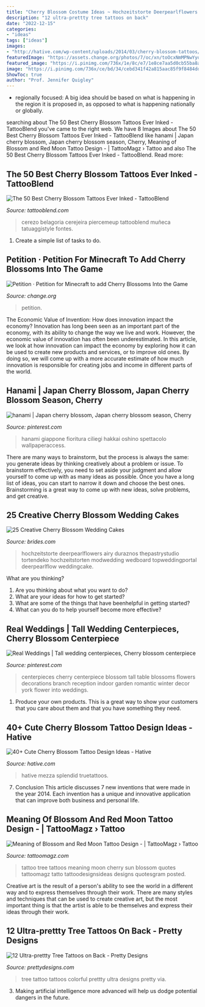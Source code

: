 ```yaml
---
title: "Cherry Blossom Costume Ideas ~ Hochzeitstorte Deerpearlflowers Airy Duraznos Thepastrystudio Tortendeko Hochzeitstorten Modwedding Wedboard Topweddingportal Deerpearlflow Weddingcake"
description: "12 ultra-prettty tree tattoos on back"
date: "2022-12-15"
categories:
- "ideas"
tags: ["ideas"]
images:
- "http://hative.com/wp-content/uploads/2014/03/cherry-blossom-tattoos/38-cherry-blossom-and-butterfly-arm.jpg"
featuredImage: "https://assets.change.org/photos/7/oc/xn/toOcxNmMPNwYyqX-800x450-noPad.jpg?1564792651"
featured_image: "https://i.pinimg.com/736x/1e/8c/e7/1e8ce7aa5d0cb55ba8af748ce5540e1b.jpg"
image: "https://i.pinimg.com/736x/ce/bd/34/cebd341f42a815aac85f9f8484dde4ef--centerpiece-ideas-wedding-centerpieces.jpg"
ShowToc: true
author: "Prof. Jennifer Quigley"
---
```



- regionally focused: A big idea should be based on what is happening in the region it is proposed in, as opposed to what is happening nationally or globally.

	

		
searching about The 50 Best Cherry Blossom Tattoos Ever Inked - TattooBlend you've came to the right web. We have 8 Images about The 50 Best Cherry Blossom Tattoos Ever Inked - TattooBlend like hanami | Japan cherry blossom, Japan cherry blossom season, Cherry, Meaning of Blossom and Red Moon Tattoo Design - | TattooMagz › Tattoo and also The 50 Best Cherry Blossom Tattoos Ever Inked - TattooBlend. Read more:
		
    
## The 50 Best Cherry Blossom Tattoos Ever Inked - TattooBlend

<img loading=lazy src="https://tattooblend.com/wp-content/uploads/2015/12/cherry-blossom-forearm-tattoo.jpg" onerror="this.onerror=null;this.src='https://tse2.mm.bing.net/th?id=OIP.Bjpk3enCYmU7IEq64ryPWQHaLC&amp;pid=15.1';" alt="The 50 Best Cherry Blossom Tattoos Ever Inked - TattooBlend">

_Source: tattooblend.com_

>cerezo belagoria cerejeira piercemeup tattooblend muñeca tatuaggistyle fontes. 

	

1. Create a simple list of tasks to do.

    
## Petition · Petition For Minecraft To Add Cherry Blossoms Into The Game

<img loading=lazy src="https://assets.change.org/photos/7/oc/xn/toOcxNmMPNwYyqX-800x450-noPad.jpg?1564792651" onerror="this.onerror=null;this.src='https://tse2.mm.bing.net/th?id=OIP.yw7sEv3DcpQLnL8PPt3jPAHaEK&amp;pid=15.1';" alt="Petition · Petition for Minecraft to add Cherry Blossoms Into the Game">

_Source: change.org_

>petition. 

	

The Economic Value of Invention: How does innovation impact the economy?
Innovation has long been seen as an important part of the economy, with its ability to change the way we live and work. However, the economic value of innovation has often been underestimated. In this article, we look at how innovation can impact the economy by exploring how it can be used to create new products and services, or to improve old ones. By doing so, we will come up with a more accurate estimate of how much innovation is responsible for creating jobs and income in different parts of the world.

    
## Hanami | Japan Cherry Blossom, Japan Cherry Blossom Season, Cherry

<img loading=lazy src="https://i.pinimg.com/736x/1e/8c/e7/1e8ce7aa5d0cb55ba8af748ce5540e1b.jpg" onerror="this.onerror=null;this.src='https://tse2.mm.bing.net/th?id=OIP.orWOcqlzgnILl-6Y0TKLCgHaEK&amp;pid=15.1';" alt="hanami | Japan cherry blossom, Japan cherry blossom season, Cherry">

_Source: pinterest.com_

>hanami giappone fioritura ciliegi hakkai oshino spettacolo wallpaperaccess. 

	

There are many ways to brainstorm, but the process is always the same: you generate ideas by thinking creatively about a problem or issue. To brainstorm effectively, you need to set aside your judgment and allow yourself to come up with as many ideas as possible. Once you have a long list of ideas, you can start to narrow it down and choose the best ones. Brainstorming is a great way to come up with new ideas, solve problems, and get creative.

    
## 25 Creative Cherry Blossom Wedding Cakes

<img loading=lazy src="https://www.brides.com/thmb/fzftVN7t86UnhpAIOXlMYQQbWGY=/1200x0/filters:no_upscale():max_bytes(150000):strip_icc()/thepastrystudio-a15155dbafbe44caa78e130075506b1e.jpg" onerror="this.onerror=null;this.src='https://tse4.mm.bing.net/th?id=OIP.5HDx7MesarPY4Efz13DvJgHaLX&amp;pid=15.1';" alt="25 Creative Cherry Blossom Wedding Cakes">

_Source: brides.com_

>hochzeitstorte deerpearlflowers airy duraznos thepastrystudio tortendeko hochzeitstorten modwedding wedboard topweddingportal deerpearlflow weddingcake. 

	

What are you thinking?
1. Are you thinking about what you want to do?
2. What are your ideas for how to get started? 
3. What are some of the things that have beenhelpful in getting started?
4. What can you do to help yourself become more effective?

    
## Real Weddings | Tall Wedding Centerpieces, Cherry Blossom Centerpiece

<img loading=lazy src="https://i.pinimg.com/736x/ce/bd/34/cebd341f42a815aac85f9f8484dde4ef--centerpiece-ideas-wedding-centerpieces.jpg" onerror="this.onerror=null;this.src='https://tse4.mm.bing.net/th?id=OIP.Zv8bbCFo2Qy4nh-mVSYsvAHaLH&amp;pid=15.1';" alt="Real Weddings | Tall wedding centerpieces, Cherry blossom centerpiece">

_Source: pinterest.com_

>centerpieces cherry centerpiece blossom tall table blossoms flowers decorations branch reception indoor garden romantic winter decor york flower into weddings. 

	

1. Produce your own products. This is a great way to show your customers that you care about them and that you have something they need.

    
## 40+ Cute Cherry Blossom Tattoo Design Ideas - Hative

<img loading=lazy src="http://hative.com/wp-content/uploads/2014/03/cherry-blossom-tattoos/38-cherry-blossom-and-butterfly-arm.jpg" onerror="this.onerror=null;this.src='https://tse1.mm.bing.net/th?id=OIP.pvgGzzH6Ktm9W2vVqrPTmQHaNE&amp;pid=15.1';" alt="40+ Cute Cherry Blossom Tattoo Design Ideas - Hative">

_Source: hative.com_

>hative mezza splendid truetattoos. 

	

7. Conclusion
This article discusses 7 new inventions that were made in the year 2014. Each invention has a unique and innovative application that can improve both business and personal life.

    
## Meaning Of Blossom And Red Moon Tattoo Design - | TattooMagz › Tattoo

<img loading=lazy src="https://tattoomagz.com/wp-content/uploads/cherry-tree-tattoo-meaning-tatto-design-of-tree-tattoos-tattoodesignsideas-56475.jpg" onerror="this.onerror=null;this.src='https://tse3.mm.bing.net/th?id=OIP.7aZYogMl9TDScODymjLKRAHaJ3&amp;pid=15.1';" alt="Meaning of Blossom and Red Moon Tattoo Design - | TattooMagz › Tattoo">

_Source: tattoomagz.com_

>tattoo tree tattoos meaning moon cherry sun blossom quotes tattoomagz tatto tattoodesignsideas designs quotesgram posted. 

	

Creative art is the result of a person's ability to see the world in a different way and to express themselves through their work. There are many styles and techniques that can be used to create creative art, but the most important thing is that the artist is able to be themselves and express their ideas through their work.

    
## 12 Ultra-prettty Tree Tattoos On Back - Pretty Designs

<img loading=lazy src="http://www.prettydesigns.com/wp-content/uploads/2014/12/Colorful-Tree-Tattoo-on-Back.jpg" onerror="this.onerror=null;this.src='https://tse1.mm.bing.net/th?id=OIP.DQmPLj4BCKRn9Pax6OhF7wHaH5&amp;pid=15.1';" alt="12 Ultra-prettty Tree Tattoos on Back - Pretty Designs">

_Source: prettydesigns.com_

>tree tattoo tattoos colorful prettty ultra designs pretty via. 

	

3. Making artificial intelligence more advanced will help us dodge potential dangers in the future.


